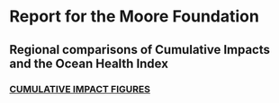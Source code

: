 # Report for the Moore Foundation

## Regional comparisons of Cumulative Impacts and the Ocean Health Index


### [CUMULATIVE IMPACT FIGURES](https://cdn.rawgit.com/OHI-Science/mci-report/64bc112e/summarize_chi.html)